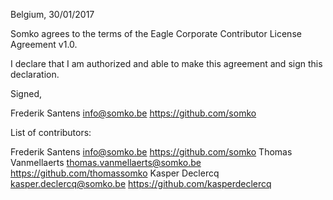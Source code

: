 Belgium, 30/01/2017

Somko agrees to the terms of the Eagle Corporate Contributor License
Agreement v1.0.

I declare that I am authorized and able to make this agreement and sign this
declaration.

Signed,

Frederik Santens info@somko.be https://github.com/somko

List of contributors:

Frederik Santens info@somko.be https://github.com/somko
Thomas Vanmellaerts thomas.vanmellaerts@somko.be https://github.com/thomassomko
Kasper Declercq kasper.declercq@somko.be https://github.com/kasperdeclercq
